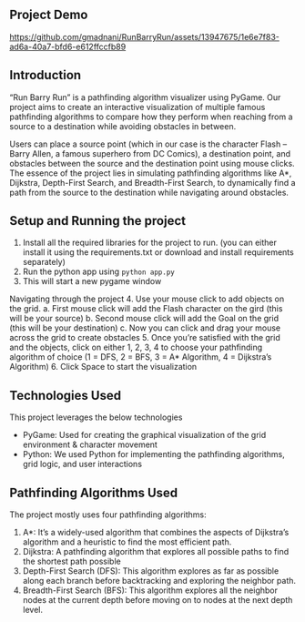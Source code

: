 ## Project Demo

https://github.com/gmadnani/RunBarryRun/assets/13947675/1e6e7f83-ad6a-40a7-bfd6-e612ffccfb89

## Introduction
“Run Barry Run” is a pathfinding algorithm visualizer using PyGame. Our project aims to create an interactive visualization of multiple famous pathfinding algorithms to compare how they perform when reaching from a source to a destination while avoiding obstacles in between.

Users can place a source point (which in our case is the character Flash – Barry Allen, a famous superhero from DC Comics), a destination point, and obstacles between the source and the destination point using mouse clicks. The essence of the project lies in simulating pathfinding algorithms like A*, Dijkstra, Depth-First Search, and Breadth-First Search, to dynamically find a path from the source to the destination while navigating around obstacles. 

## Setup and Running the project

1.	Install all the required libraries for the project to run. (you can either install it using the requirements.txt or download and install requirements separately)
2.	Run the python app using `python app.py`
3.	This will start a new pygame window

Navigating through the project
4.	Use your mouse click to add objects on the grid. 
a.	First mouse click will add the Flash character on the gird (this will be your source)
b.	Second mouse click will add the Goal on the grid (this will be your destination)
c.	Now you can click and drag your mouse across the grid to create obstacles
5.	Once you’re satisfied with the grid and the objects, click on either 1, 2, 3, 4 to choose your pathfinding algorithm of choice (1 = DFS, 2 = BFS, 3 = A* Algorithm, 4 = Dijkstra’s Algorithm)
6.	Click Space to start the visualization


## Technologies Used
This project leverages the below technologies
-	PyGame: Used for creating the graphical visualization of the grid environment & character movement
-	Python: We used Python for implementing the pathfinding algorithms, grid logic, and user interactions

## Pathfinding Algorithms Used
The project mostly uses four pathfinding algorithms:
1.	A*: It’s a widely-used algorithm that combines the aspects of Dijkstra’s algorithm and a heuristic to find the most efficient path.
2.	Dijkstra: A pathfinding algorithm that explores all possible paths to find the shortest path possible 
3.	Depth-First Search (DFS): This algorithm explores as far as possible along each branch before backtracking and exploring the neighbor path.
4.	Breadth-First Search (BFS): This algorithm explores all the neighbor nodes at the current depth before moving on to nodes at the next depth level.
